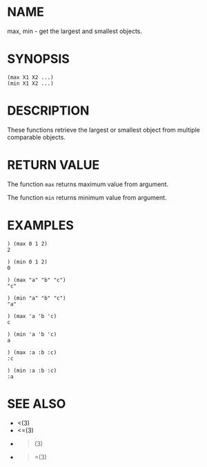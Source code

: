 # NAME
max, min - get the largest and smallest objects.

# SYNOPSIS

    (max X1 X2 ...)
    (min X1 X2 ...)

# DESCRIPTION
These functions retrieve the largest or smallest object from multiple comparable objects.

# RETURN VALUE
The function `max` returns maximum value from argument.

The function `min` returns minimum value from argument.

# EXAMPLES

    ) (max 0 1 2)
    2
    
    ) (min 0 1 2)
    0

    ) (max "a" "b" "c")
    "c"
    
    ) (min "a" "b" "c")
    "a"

    ) (max 'a 'b 'c)
    c
    
    ) (min 'a 'b 'c)
    a

    ) (max :a :b :c)
    :c
    
    ) (min :a :b :c)
    :a

# SEE ALSO
- <(3)
- <=(3)
- >(3)
- >=(3)
